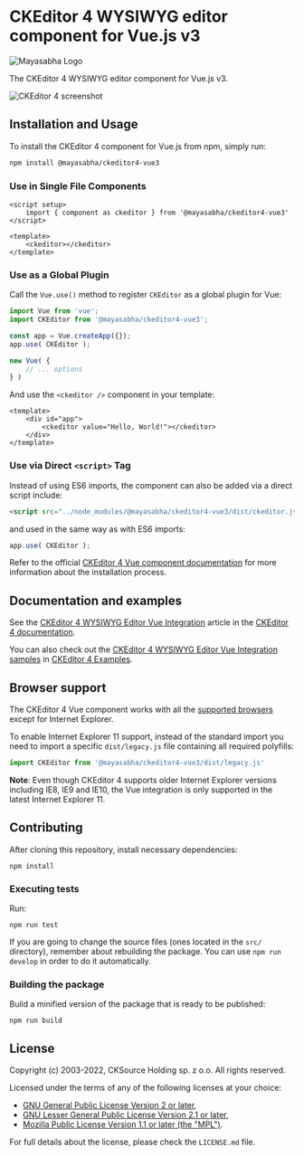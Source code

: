 # CKEditor 4 WYSIWYG editor component for Vue.js v3

![Mayasabha Logo](https://apoorvpal.in/img/logo-m.png)

The CKEditor 4 WYSIWYG editor component for Vue.js v3.

![CKEditor 4 screenshot](https://c.cksource.com/a/1/img/npm/ckeditor4.png)

## Installation and Usage

To install the CKEditor 4 component for Vue.js from npm, simply run:

```bash
npm install @mayasabha/ckeditor4-vue3
```

### Use in Single File Components
```Vue
<script setup>
	import { component as ckeditor } from '@mayasabha/ckeditor4-vue3'
</script>

<template>
	<ckeditor></ckeditor>
</template>
```

### Use as a Global Plugin
Call the `Vue.use()` method to register `CKEditor` as a global plugin for Vue:

```js
import Vue from 'vue';
import CKEditor from '@mayasabha/ckeditor4-vue3';

const app = Vue.createApp({});
app.use( CKEditor );

new Vue( {
	// ... options
} )
```

And use the `<ckeditor />` component in your template:

```Vue
<template>
	<div id="app">
		<ckeditor value="Hello, World!"></ckeditor>
	</div>
</template>
```

### Use via Direct `<script>` Tag 
Instead of using ES6 imports, the component can also be added via a direct script include:

```html
<script src="../node_modules/@mayasabha/ckeditor4-vue3/dist/ckeditor.js"></script>
```

and used in the same way as with ES6 imports:

```js
app.use( CKEditor );
```

Refer to the official [CKEditor 4 Vue component documentation](http://ckeditor.com/docs/ckeditor4/latest/guide/dev_vue.html#basic-usage) for more information about the installation process.

## Documentation and examples

See the [CKEditor 4 WYSIWYG Editor Vue Integration](https://ckeditor.com/docs/ckeditor4/latest/guide/dev_vue.html) article in the [CKEditor 4 documentation](https://ckeditor.com/docs/ckeditor4/latest).

You can also check out the [CKEditor 4 WYSIWYG Editor Vue Integration samples](https://ckeditor.com/docs/ckeditor4/latest/examples/vue.html) in [CKEditor 4 Examples](https://ckeditor.com/docs/ckeditor4/latest/examples/).

## Browser support

The CKEditor 4 Vue component works with all the [supported browsers](https://ckeditor.com/docs/ckeditor4/latest/guide/dev_browsers.html#officially-supported-browsers) except for Internet Explorer.

To enable Internet Explorer 11 support, instead of the standard import you need to import a specific `dist/legacy.js` file containing all required polyfills:

```js
import CKEditor from '@mayasabha/ckeditor4-vue3/dist/legacy.js'
```

**Note**: Even though CKEditor 4 supports older Internet Explorer versions including IE8, IE9 and IE10, the Vue integration is only supported in the latest Internet Explorer 11.

## Contributing

After cloning this repository, install necessary dependencies:

```
npm install
```

### Executing tests

Run:

```
npm run test
```

If you are going to change the source files (ones located in the `src/` directory), remember about rebuilding the package. You can use `npm run develop` in order to do it automatically.

### Building the package

Build a minified version of the package that is ready to be published:

```
npm run build
```

## License

Copyright (c) 2003-2022, CKSource Holding sp. z o.o. All rights reserved.

Licensed under the terms of any of the following licenses at your
choice:

* [GNU General Public License Version 2 or later](http://www.gnu.org/licenses/gpl.html),
* [GNU Lesser General Public License Version 2.1 or later](http://www.gnu.org/licenses/lgpl.html),
* [Mozilla Public License Version 1.1 or later (the "MPL")](http://www.mozilla.org/MPL/MPL-1.1.html).

For full details about the license, please check the `LICENSE.md` file.
